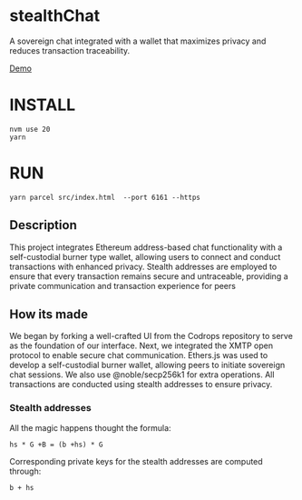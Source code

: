 stealthChat
=========

A sovereign chat integrated with a wallet that maximizes privacy and reduces transaction traceability.

[Demo](https://)

# INSTALL
```
nvm use 20
yarn                              
```

# RUN
```
yarn parcel src/index.html  --port 6161 --https
```
<!-- yarn parcel  src/test.html  src/p2pencrypt.html src/stealth.html  --port 6161 --https -->
<!-- yarn parcel  src/index.html  src/p2pencrypt.html src/permitEthers6.html  src/stealthG.html  --port 6161 --https -->
## Description
This project integrates Ethereum address-based chat functionality with a self-custodial burner type wallet, allowing users to connect and conduct transactions with enhanced privacy. Stealth addresses are employed to ensure that every transaction remains secure and untraceable, providing a private communication and transaction experience for peers

## How its made
We began by forking a well-crafted UI from the Codrops repository to serve as the foundation of our interface. 
Next, we integrated the XMTP open protocol to enable secure chat communication. 
Ethers.js was used to develop a self-custodial burner wallet, allowing peers to initiate sovereign chat sessions. 
We also use  @noble/secp256k1 for extra operations.
All transactions are conducted using stealth addresses to ensure privacy.



### Stealth addresses

All the magic happens thought the formula:
```
hs * G +B = (b +hs) * G
```

Corresponding private keys for the stealth addresses are computed through:
```
b + hs
```
